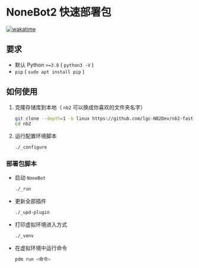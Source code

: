 <!-- markdownlint-disable MD031 -->

# NoneBot2 快速部署包

[![wakatime](https://wakatime.com/badge/user/b61b0f9a-f40b-4c82-bc51-0a75c67bfccf/project/11088243-4834-4b8d-91c3-5b765bd053d4.svg)](https://wakatime.com/badge/user/b61b0f9a-f40b-4c82-bc51-0a75c67bfccf/project/11088243-4834-4b8d-91c3-5b765bd053d4)

## 要求

- 默认 Python `>=3.8` ( `python3 -V` )
- `pip` ( `sudo apt install pip` )

## 如何使用

1. 克隆存储库到本地（ `nb2` 可以换成你喜欢的文件夹名字）
   ```bash
   git clone --depth=1 -b linux https://github.com/lgc-NB2Dev/nb2-fast-deploy nb2
   cd nb2
   ```
2. 运行配置环境脚本
   ```bash
   ./_configure
   ```

### 部署包脚本

- 启动 `NoneBot`
  ```bash
  ./_run
  ```
- 更新全部插件
  ```bash
  ./_upd-plugin
  ```
- 打印虚拟环境进入方式
  ```bash
  ./_venv
  ```
- 在虚拟环境中运行命令
  ```bash
  pdm run <命令>
  ```
